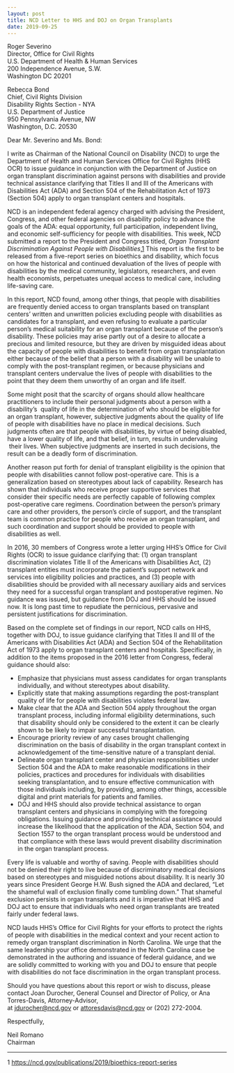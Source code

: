 ```yaml
---
layout: post
title: NCD Letter to HHS and DOJ on Organ Transplants
date: 2019-09-25
---
```

Roger Severino\
Director, Office for Civil Rights\
U.S. Department of Health & Human Services\
200 Independence Avenue, S.W.\
Washington DC 20201

Rebecca Bond\
Chief, Civil Rights Division\
Disability Rights Section - NYA\
U.S. Department of Justice\
950 Pennsylvania Avenue, NW\
Washington, D.C. 20530

Dear Mr. Severino and Ms. Bond:

I write as Chairman of the National Council on Disability (NCD) to urge the Department of Health and Human Services Office for Civil Rights (HHS OCR) to issue guidance in conjunction with the Department of Justice on organ transplant discrimination against persons with disabilities and provide technical assistance clarifying that Titles II and III of the Americans with Disabilities Act (ADA) and Section 504 of the Rehabilitation Act of 1973 (Section 504) apply to organ transplant centers and hospitals.

NCD is an independent federal agency charged with advising the President, Congress, and other federal agencies on disability policy to advance the goals of the ADA: equal opportunity, full participation, independent living, and economic self-sufficiency for people with disabilities. This week, NCD submitted a report to the President and Congress titled, *Organ Transplant Discrimination Against People with Disabilities*,[1](https://ncd.gov/publications/2019/ncd-letter-hhs-and-doj-organ-transplants#_ftn1) This report is the first to be released from a five-report series on bioethics and disability, which focus on how the historical and continued devaluation of the lives of people with disabilities by the medical community, legislators, researchers, and even health economists, perpetuates unequal access to medical care, including life-saving care.

In this report, NCD found, among other things, that people with disabilities are frequently denied access to organ transplants based on transplant centers’ written and unwritten policies excluding people with disabilities as candidates for a transplant, and even refusing to evaluate a particular person’s medical suitability for an organ transplant because of the person’s disability. These policies may arise partly out of a desire to allocate a precious and limited resource, but they are driven by misguided ideas about the capacity of people with disabilities to benefit from organ transplantation either because of the belief that a person with a disability will be unable to comply with the post-transplant regimen, or because physicians and transplant centers undervalue the lives of people with disabilities to the point that they deem them unworthy of an organ and life itself.

Some might posit that the scarcity of organs should allow healthcare practitioners to include their personal judgments about a person with a disability’s  quality of life in the determination of who should be eligible for an organ transplant, however, subjective judgments about the quality of life of people with disabilities have no place in medical decisions. Such judgments often are that people with disabilities, by virtue of being disabled, have a lower quality of life, and that belief, in turn, results in undervaluing  their lives. When subjective judgments are inserted in such decisions, the result can be a deadly form of discrimination.

Another reason put forth for denial of transplant eligibility is the opinion that people with disabilities cannot follow post-operative care. This is a generalization based on stereotypes about lack of capability. Research has shown that individuals who receive proper supportive services that consider their specific needs are perfectly capable of following complex post-operative care regimens. Coordination between the person’s primary care and other providers, the person’s circle of support, and the transplant team is common practice for people who receive an organ transplant, and such coordination and support should be provided to people with disabilities as well.

In 2016, 30 members of Congress wrote a letter urging HHS’s Office for Civil Rights (OCR) to issue guidance clarifying that: (1) organ transplant discrimination violates Title II of the Americans with Disabilities Act, (2) transplant entities must incorporate the patient’s support network and services into eligibility policies and practices, and (3) people with disabilities should be provided with all necessary auxiliary aids and services they need for a successful organ transplant and postoperative regimen. No guidance was issued, but guidance from DOJ and HHS should be issued now. It is long past time to repudiate the pernicious, pervasive and persistent justifications for discrimination.

Based on the complete set of findings in our report, NCD calls on HHS, together with DOJ, to issue guidance clarifying that Titles II and III of the Americans with Disabilities Act (ADA) and Section 504 of the Rehabilitation Act of 1973 apply to organ transplant centers and hospitals. Specifically, in addition to the items proposed in the 2016 letter from Congress, federal guidance should also:

* Emphasize that physicians must assess candidates for organ transplants individually, and without stereotypes about disability.
* Explicitly state that making assumptions regarding the post-transplant quality of life for people with disabilities violates federal law.
* Make clear that the ADA and Section 504 apply throughout the organ transplant process, including informal eligibility determinations, such that disability should only be considered to the extent it can be clearly shown to be likely to impair successful transplantation.
* Encourage priority review of any cases brought challenging discrimination on the basis of disability in the organ transplant context in acknowledgement of the time-sensitive nature of a transplant denial.
* Delineate organ transplant center and physician responsibilities under Section 504 and the ADA to make reasonable modifications in their policies, practices and procedures for individuals with disabilities seeking transplantation, and to ensure effective communication with those individuals including, by providing, among other things, accessible digital and print materials for patients and families.
* DOJ and HHS should also provide technical assistance to organ transplant centers and physicians in complying with the foregoing obligations. Issuing guidance and providing technical assistance would increase the likelihood that the application of the ADA, Section 504, and Section 1557 to the organ transplant process would be understood and that compliance with these laws would prevent disability discrimination in the organ transplant process.

Every life is valuable and worthy of saving. People with disabilities should not be denied their right to live because of discriminatory medical decisions based on stereotypes and misguided notions about disability. It is nearly 30 years since President George H.W. Bush signed the ADA and declared, “Let the shameful wall of exclusion finally come tumbling down.” That shameful exclusion persists in organ transplants and it is imperative that HHS and DOJ act to ensure that individuals who need organ transplants are treated fairly under federal laws.

NCD lauds HHS’s Office for Civil Rights for your efforts to protect the rights of people with disabilities in the medical context and your recent action to remedy organ transplant discrimination in North Carolina. We urge that the same leadership your office demonstrated in the North Carolina case be demonstrated in the authoring and issuance of federal guidance, and we are solidly committed to working with you and DOJ to ensure that people with disabilities do not face discrimination in the organ transplant process.

Should you have questions about this report or wish to discuss, please contact Joan Durocher, General Counsel and Director of Policy, or Ana Torres-Davis, Attorney-Advisor, at [jdurocher@ncd.gov](mailto:jdurocher@ncd.gov) or [attoresdavis@ncd.gov](mailto:attoresdavis@ncd.gov) or (202) 272-2004.

Respectfully,

Neil Romano\
Chairman



- - -

1 <https://ncd.gov/publications/2019/bioethics-report-series>
